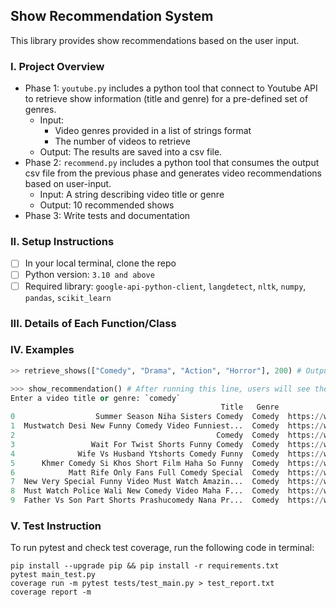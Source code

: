 ## Show Recommendation System
This library provides show recommendations based on the user input. 

### I. Project Overview
* Phase 1: `youtube.py` includes a python tool that connect to Youtube API to retrieve show information (title and genre) for a pre-defined set of genres. 
    * Input: 
        * Video genres provided in a list of strings format
        * The number of videos to retrieve 
    * Output: The results are saved into a csv file. 
* Phase 2: `recommend.py` includes a python tool that consumes the output csv file from the previous phase and generates video recommendations based on user-input. 
    * Input: A string describing video title or genre
    * Output: 10 recommended shows
* Phase 3: Write tests and documentation


### II. Setup Instructions
- [ ] In your local terminal, clone the repo
- [ ] Python version: `3.10 and above`
- [ ] Required library: `google-api-python-client`, `langdetect`, `nltk`, `numpy`, `pandas`, `scikit_learn`

### III. Details of Each Function/Class

### IV. Examples
```python
>> retrieve_shows(["Comedy", "Drama", "Action", "Horror"], 200) # Output is a csv file

>>> show_recommendation() # After running this line, users will see the following prompt where they are instructed to enter video information after the colon. 
Enter a video title or genre: `comedy`
                                               Title   Genre                                          URL
0                  Summer Season Niha Sisters Comedy  Comedy  https://www.youtube.com/watch?v=5W3L5c3rdow
1  Mustwatch Desi New Funny Comedy Video Funniest...  Comedy  https://www.youtube.com/watch?v=cvI4_Ezycvc
2                                             Comedy  Comedy  https://www.youtube.com/watch?v=kjThpdyUBd8
3                 Wait For Twist Shorts Funny Comedy  Comedy  https://www.youtube.com/watch?v=PvRy8iCoGu8
4              Wife Vs Husband Ytshorts Comedy Funny  Comedy  https://www.youtube.com/watch?v=ngX5sT_RaQg
5      Khmer Comedy Si Khos Short Film Haha So Funny  Comedy  https://www.youtube.com/watch?v=d8Ve75oIrpA
6            Matt Rife Only Fans Full Comedy Special  Comedy  https://www.youtube.com/watch?v=2m2520TuUdk
7  New Very Special Funny Video Must Watch Amazin...  Comedy  https://www.youtube.com/watch?v=QPC2hMWY7BA
8  Must Watch Police Wali New Comedy Video Maha F...  Comedy  https://www.youtube.com/watch?v=5crScEeQBIM
9  Father Vs Son Part Shorts Prashucomedy Nana Pr...  Comedy  https://www.youtube.com/watch?v=pgp9B3iqDPU

```

### V. Test Instruction

To run pytest and check test coverage, run the following code in terminal: 
```
pip install --upgrade pip && pip install -r requirements.txt
pytest main_test.py
coverage run -m pytest tests/test_main.py > test_report.txt
coverage report -m
```
